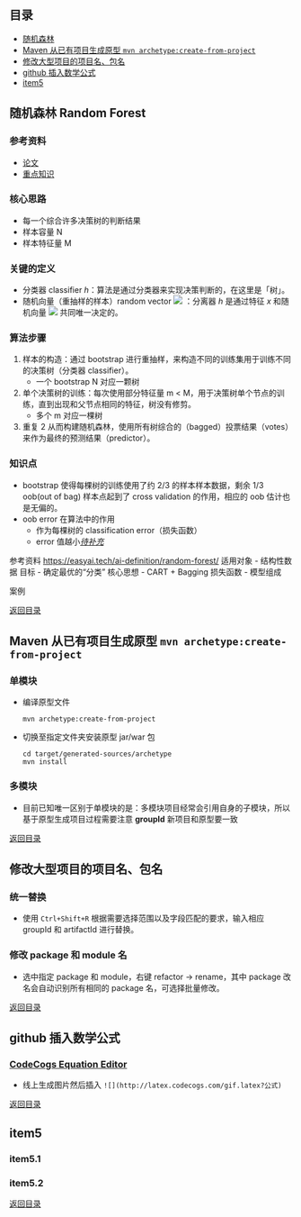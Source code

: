 ## <span id="jump0">目录<span>
  
  * [随机森林](#jump1)
  * [Maven 从已有项目生成原型 `mvn archetype:create-from-project`](#jump2)
  * [修改大型项目的项目名、包名](#jump3)
  * [github 插入数学公式](#jump4)
  * [item5](#jump5)

## <span id="jump1">随机森林 Random Forest<span>
  
  ### 参考资料
  * [论文](https://www.stat.berkeley.edu/~breiman/randomforest2001.pdf)
  * [重点知识](https://www.stat.berkeley.edu/~breiman/RandomForests/cc_home.htm#:~:text=Random%20Forests%28tm%29%20is%20a%20trademark%20of%20Leo%20Breiman,also%20include%20RF%28tm%29%2C%20RandomForests%28tm%29%2C%20RandomForest%28tm%29%20and%20Random%20Forest%28tm%29.)

  ### 核心思路
  * 每一个综合许多决策树的判断结果
  * 样本容量 N
  * 样本特征量 M

  ### 关键的定义
  * 分类器 classifier *h*：算法是通过分类器来实现决策判断的，在这里是「树」。
  * 随机向量（重抽样的样本）random vector ![](http://latex.codecogs.com/gif.latex?\Theta) ：分离器 *h* 是通过特征 *x* 和随机向量 ![](http://latex.codecogs.com/gif.latex?\Theta) 共同唯一决定的。
  
  ### 算法步骤
  1. 样本的构造：通过 bootstrap 进行重抽样，来构造不同的训练集用于训练不同的决策树（分类器 classifier）。
      * 一个 bootstrap N 对应一颗树
  3. 单个决策树的训练：每次使用部分特征量 m < M，用于决策树单个节点的训练，直到出现和父节点相同的特征，树没有修剪。
      * 多个 m 对应一棵树
  5. 重复 2 从而构建随机森林，使用所有树综合的（bagged）投票结果（votes）来作为最终的预测结果（predictor）。

  ### 知识点
  * bootstrap 使得每棵树的训练使用了约 2/3 的样本样本数据，剩余 1/3 oob(out of bag) 样本点起到了 cross validation 的作用，相应的 oob 估计也是无偏的。
  * oob error 在算法中的作用
    * 作为每棵树的 classification error（损失函数）
    * error 值越小[*待补充*](https://easyai.tech/ai-definition/random-forest/)
  

  参考资料
https://easyai.tech/ai-definition/random-forest/
适用对象 - 结构性数据
目标 - 确定最优的“分类”
核心思想 - CART + Bagging
损失函数 - 
模型组成

案例

[返回目录](#jump0)


## <span id="jump2">Maven 从已有项目生成原型 `mvn archetype:create-from-project`<span>
  
  ### 单模块
  
  * 编译原型文件
    ```shell
    mvn archetype:create-from-project
    ```
 * 切换至指定文件夹安装原型 jar/war 包
   ```shell
   cd target/generated-sources/archetype
   mvn install
   ```
   
  ### 多模块
  
  * 目前已知唯一区别于单模块的是：多模块项目经常会引用自身的子模块，所以基于原型生成项目过程需要注意 **groupId** 新项目和原型要一致
  
[返回目录](#jump0)

## <span id="jump3">修改大型项目的项目名、包名<span>
  
  ### 统一替换
  
  * 使用 `Ctrl+Shift+R` 根据需要选择范围以及字段匹配的要求，输入相应 groupId 和 artifactId 进行替换。
 
  ### 修改 package 和 module 名
  
  * 选中指定 package 和 module，右键 refactor -> rename，其中 package 改名会自动识别所有相同的 package 名，可选择批量修改。

[返回目录](#jump0)

## <span id="jump4">github 插入数学公式<span>
  
  ### [CodeCogs Equation Editor](https://latex.codecogs.com/)
  * 线上生成图片然后插入 `![](http://latex.codecogs.com/gif.latex?公式)`

[返回目录](#jump0)


## <span id="jump5">item5<span>
  
  ### item5.1
 
  ### item5.2
  
[返回目录](#jump0)

